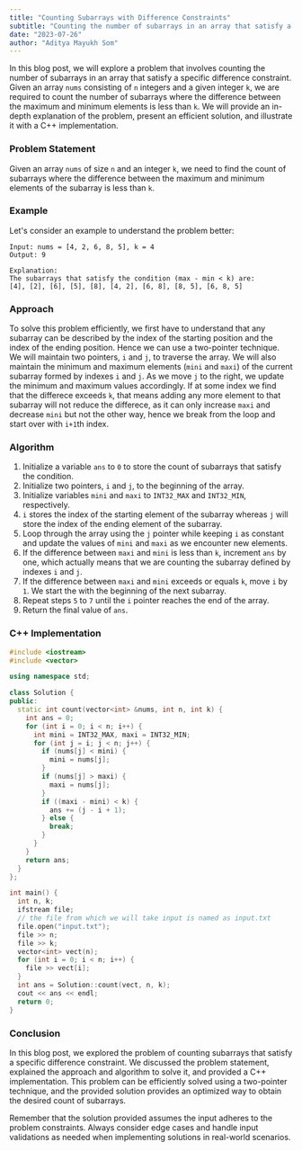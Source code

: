 ```yaml
---
title: "Counting Subarrays with Difference Constraints"
subtitle: "Counting the number of subarrays in an array that satisfy a specific difference constraint. Given an array `nums` consisting of `n` integers and a given integer `k`, we are required to count the number of subarrays where the difference between the maximum and minimum elements is less than `k`."
date: "2023-07-26"
author: "Aditya Mayukh Som"
---
```


In this blog post, we will explore a problem that involves counting the number of subarrays in an array that satisfy a specific difference constraint. Given an array `nums` consisting of `n` integers and a given integer `k`, we are required to count the number of subarrays where the difference between the maximum and minimum elements is less than `k`. We will provide an in-depth explanation of the problem, present an efficient solution, and illustrate it with a C++ implementation.

### Problem Statement

Given an array `nums` of size `n` and an integer `k`, we need to find the count of subarrays where the difference between the maximum and minimum elements of the subarray is less than `k`.

### Example

Let's consider an example to understand the problem better:

```shell
Input: nums = [4, 2, 6, 8, 5], k = 4
Output: 9

Explanation:
The subarrays that satisfy the condition (max - min < k) are:
[4], [2], [6], [5], [8], [4, 2], [6, 8], [8, 5], [6, 8, 5]
```

### Approach

To solve this problem efficiently, we first have to understand that any subarray can be described by the index of the starting position and the index of the ending position. Hence we can use a two-pointer technique. We will maintain two pointers, `i` and `j`, to traverse the array. We will also maintain the minimum and maximum elements (`mini` and `maxi`) of the current subarray formed by indexes `i` and `j`. As we move `j` to the right, we update the minimum and maximum values accordingly. If at some index we find that the differece exceeds `k`, that means adding any more element to that subarray will not reduce the differece, as it can only increase `maxi` and decrease `mini` but not the other way, hence we break from the loop and start over with `i+1`th index. 

### Algorithm

1. Initialize a variable `ans` to `0` to store the count of subarrays that satisfy the condition.
2. Initialize two pointers, `i` and `j`, to the beginning of the array.
3. Initialize variables `mini` and `maxi` to `INT32_MAX` and `INT32_MIN`, respectively.
4. `i` stores the index of the starting element of the subarray whereas `j` will store the index of the ending element of the subarray.
5. Loop through the array using the `j` pointer while keeping `i` as constant and update the values of `mini` and `maxi` as we encounter new elements.
6. If the difference between `maxi` and `mini` is less than `k`, increment `ans` by one, which actually means that we are counting the subarray defined by indexes `i` and `j`.
7. If the difference between `maxi` and `mini` exceeds or equals `k`, move `i` by `1`. We start the with the beginning of the next subarray.
8. Repeat steps `5` to `7` until the `i` pointer reaches the end of the array.
9. Return the final value of `ans`.

### C++ Implementation

```cpp
#include <iostream>
#include <vector>

using namespace std;

class Solution {
public:
  static int count(vector<int> &nums, int n, int k) {
    int ans = 0;
    for (int i = 0; i < n; i++) {
      int mini = INT32_MAX, maxi = INT32_MIN;
      for (int j = i; j < n; j++) {
        if (nums[j] < mini) {
          mini = nums[j];
        }
        if (nums[j] > maxi) {
          maxi = nums[j];
        }
        if ((maxi - mini) < k) {
          ans += (j - i + 1);
        } else {
          break;
        }
      }
    }
    return ans;
  }
};

int main() {
  int n, k;
  ifstream file;
  // the file from which we will take input is named as input.txt
  file.open("input.txt");
  file >> n;
  file >> k;
  vector<int> vect(n);
  for (int i = 0; i < n; i++) {
    file >> vect[i];
  }
  int ans = Solution::count(vect, n, k);
  cout << ans << endl;
  return 0;
}

```

### Conclusion

In this blog post, we explored the problem of counting subarrays that satisfy a specific difference constraint. We discussed the problem statement, explained the approach and algorithm to solve it, and provided a C++ implementation. This problem can be efficiently solved using a two-pointer technique, and the provided solution provides an optimized way to obtain the desired count of subarrays.

Remember that the solution provided assumes the input adheres to the problem constraints. Always consider edge cases and handle input validations as needed when implementing solutions in real-world scenarios.